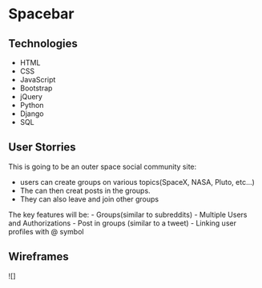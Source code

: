 # Spacebar

## Technologies
 - HTML
 - CSS
 - JavaScript
 - Bootstrap
 - jQuery
 - Python
 - Django
 - SQL

 ## User Storries
 This is going to be an outer space social community site:
 - users can create groups on various topics(SpaceX, NASA, Pluto, etc...)
 - The can then creat posts in the groups.
 - They can also leave and join other groups
 
 The key features will be:
    - Groups(similar to subreddits)
    - Multiple Users and Authorizations
    - Post in groups (similar to a tweet)
    - Linking user profiles with @ symbol

## Wireframes
![]